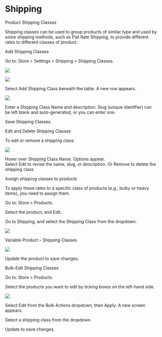 # Shipping

Product Shipping Classes

Shipping classes can be used to group products of similar type and used by some shipping methods, such as Flat Rate Shipping, to provide different rates to different classes of product.

Add Shipping Classes

 Go to: Store &gt; Settings &gt; Shipping &gt; Shipping Classes.

![](https://storage.crisp.chat/users/helpdesk/website/d3afc06fed15c000/screenshot-2020-08-07-at-60056_i2vhmg.png)

![](https://storage.crisp.chat/users/helpdesk/website/d3afc06fed15c000/woo-shipping-class_13vemj5.png)

 Select Add Shipping Class beneath the table. A new row appears.

![](https://storage.crisp.chat/users/helpdesk/website/d3afc06fed15c000/add-shipping-class_1nfi2n9.png)

Enter a Shipping Class Name and description. Slug \(unique identifier\) can be left blank and auto-generated, or you can enter one.

 Save Shipping Classes.

Edit and Delete Shipping Classes

To edit or remove a shipping class:

![](https://storage.crisp.chat/users/helpdesk/website/d3afc06fed15c000/2016-05-17-at-1649_1tr8gci.png)

Hover over Shipping Class Name. Options appear.  
Select Edit to revise the name, slug, or description. Or Remove to delete the shipping class

Assign shipping classes to products

To apply these rates to a specific class of products \(e.g., bulky or heavy items\), you need to assign them.

Go to: Store &gt; Products.

Select the product, and Edit.

Go to Shipping, and select the Shipping Class from the dropdown.

![](https://storage.crisp.chat/users/helpdesk/website/d3afc06fed15c000/woocommerce-shipping-classes-p_rjdlh5.png)

Variable Product – Shipping Classes

![](https://storage.crisp.chat/users/helpdesk/website/d3afc06fed15c000/woocommerce-shipping-classes-p_19n2wqm.png)

Update the product to save changes.

Bulk-Edit Shipping Classes

Go to: Store &gt; Products.

Select the products you want to edit by ticking boxes on the left-hand side.

![](https://storage.crisp.chat/users/helpdesk/website/d3afc06fed15c000/woocommerce-shipping-classes-b_60j0hi.png)

Select Edit from the Bulk Actions dropdown, then Apply. A new screen appears.

Select a shipping class from the dropdown.

Update to save changes.



